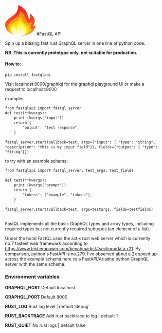 <!-- ![Logo](./fastql-logo.png =100x100) -->
<img src="fastql-logo.png" width="100" height="100">
#FastQL API

Spin up a blazing fast rust GraphQL server in one line of python code.

**NB. This is currently prototype only, not suitable for production.**

#### How to:

`pip install fastqlapi`

Visit localhost:8000/graphiql for the graphql playground UI or make a request to localhost:8000

example:

```
from fastqlapi import fastql_server
def test(**kwargs):
    print (kwargs['input'])
    return {
        'output': "test response",
    }

fastql_server.start(callback=test, args={"input": { "type": "String", "description": "this is my input field"}}, fields={"output": { "type": "String"}})
```

to try with an example schema:

```
from fastqlapi import fastql_server, test_args, test_fields

def test(**kwargs):
    print (kwargs['prompt'])
    return {
        "tokens": ["example", "tokens"],
    }

fastql_server.start(callback=test, args=testargs, fields=testfields)
```

<br/>
FastQL implements all the basic GraphQL types and array types, including required types but not currently
required subtypes (an element of a list).

Under the hood FastQL uses the actix rust web server which is currently no.7 fastest web framework according to https://www.techempower.com/benchmarks/#section=data-r21. By comparison, python's FastAPI is no.279. I've observed about a 2x speed up across the example schema here vs a FastAPI/Ariadne python GraphQL server with the same schema.

### Environment variables

**GRAPHQL_HOST**
Default localhost

**GRAPHQL_PORT**
Default 8000

**RUST_LOG**
Rust log level | default 'debug'

**RUST_BACKTRACE**
Add rust backtrace to log | default 1

**RUST_QUIET**
No rust logs | default false
